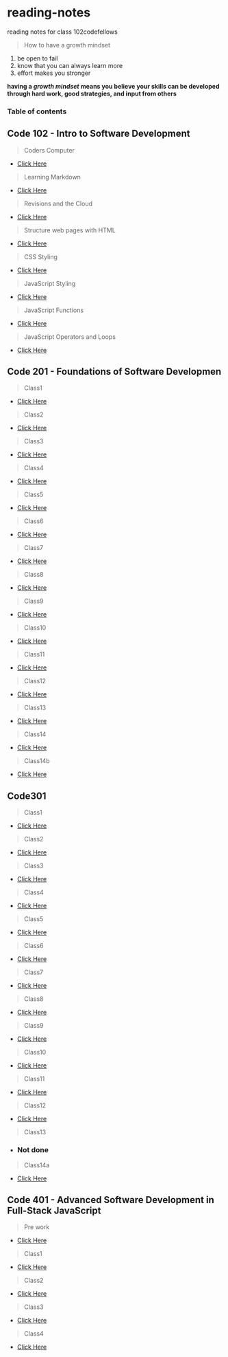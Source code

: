 # reading-notes
reading notes for class 102codefellows

> How to have a growth mindset
1. be open to fail
2. know that you can always learn more
3. effort makes you stronger

**having a _growth mindset_ means you believe your skills can be developed through hard work, good strategies, and input from others**

### Table of contents

## Code 102 - Intro to Software Development
>Coders Computer
+ [Click Here](coderscomputer.md)

>Learning Markdown
+ [Click Here](learningmarkdown.md)

>Revisions and the Cloud
+ [Click Here](revisions_cloud.md)

>Structure web pages with HTML
+ [Click Here](html_structure.md)

>CSS Styling
+ [Click Here](webdesign_css.md)

>JavaScript Styling
+ [Click Here](webdesign_js.md)

>JavaScript Functions
+ [Click Here](fucntions.md)

>JavaScript Operators and Loops
+ [Click Here](loops.md)

## Code 201 - Foundations of Software Developmen
>Class1
+ [Click Here](class1.md)

>Class2
+ [Click Here](class02.md)

>Class3
+ [Click Here](class03.md)

>Class4
+ [Click Here](class04.md)

>Class5
+ [Click Here](class05.md)

>Class6
+ [Click Here](class06.md)

>Class7
+ [Click Here](class07.md)

>Class8
+ [Click Here](class08.md)

>Class9
+ [Click Here](class09.md)

>Class10
+ [Click Here](class10.md)

>Class11
+ [Click Here](class11.md)

>Class12
+ [Click Here](class12.md)

>Class13
+ [Click Here](class13.md)

>Class14
+ [Click Here](class14.md)

>Class14b
+ [Click Here](class14b.md)

## Code301 

>Class1
+ [Click Here](react-and-components.md)

>Class2
+ [Click Here](state-and-props.md)

>Class3
+ [Click Here](lists-and-keys.md)

>Class4
+ [Click Here](react-and-forms.md)

>Class5
+ [Click Here](putting-it-all-together.md)

>Class6
+ [Click Here](nodejs.md)

>Class7
+ [Click Here](rest.md)

>Class8
+ [Click Here](apis.md)

>Class9
+ [Click Here](funcprog.md)

>Class10
+ [Click Here](memory.md)

>Class11
+ [Click Here](mongo-vs-mongoose.md)

>Class12
+ [Click Here](crud.md)

>Class13
+ ### Not done

>Class14a
+ [Click Here](auth.md)

## Code 401 - Advanced Software Development in Full-Stack JavaScript

> Pre work
+ [Click Here](prework401.md)

> Class1
+ [Click Here](401-1.md)

> Class2
+ [Click Here](401-2.md)

> Class3
+ [Click Here](401-3.md)

> Class4
+ [Click Here](401-4.md)
